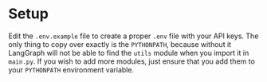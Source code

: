 # Setup

Edit the `.env.example` file to create a proper `.env` file with your API keys. The only thing to copy over exactly is the `PYTHONPATH`, because without it LangGraph will not be able to find the `utils` module when you import it in `main.py`. If you wish to add more modules, just ensure that you add them to your `PYTHONPATH` environment variable.